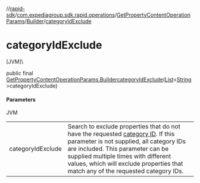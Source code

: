 //[rapid-sdk](../../../../index.md)/[com.expediagroup.sdk.rapid.operations](../../index.md)/[GetPropertyContentOperationParams](../index.md)/[Builder](index.md)/[categoryIdExclude](category-id-exclude.md)

# categoryIdExclude

[JVM]\

public final [GetPropertyContentOperationParams.Builder](index.md)[categoryIdExclude](category-id-exclude.md)([List](https://docs.oracle.com/javase/8/docs/api/java/util/List.html)&lt;[String](https://docs.oracle.com/javase/8/docs/api/java/lang/String.html)&gt;categoryIdExclude)

#### Parameters

JVM

| | |
|---|---|
| categoryIdExclude | Search to exclude properties that do not have the requested [category ID](https://developers.expediagroup.com/docs/rapid/lodging/content/content-reference-lists). If this parameter is not supplied, all category IDs are included. This parameter can be supplied multiple times with different values, which will exclude properties that match any of the requested category IDs. |
